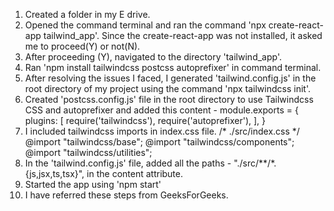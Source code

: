 1. Created a folder in my E drive.
2. Opened the command terminal and ran the command 'npx create-react-app tailwind_app'. Since the create-react-app was not installed, it asked me to proceed(Y) or not(N).
3.  After proceeding (Y), navigated to the directory 'tailwind_app'.
4. Ran 'npm install tailwindcss postcss autoprefixer' in command terminal.
5. After resolving the issues I faced, I generated 'tailwind.config.js' in the root directory of my project using the command 'npx tailwindcss init'.
6. Created 'postcss.config.js' file in the root directory to use Tailwindcss CSS and autoprefixer and added this content -
        module.exports = {
          plugins: [
            require('tailwindcss'),
            require('autoprefixer'),
          ],
        }
7. I included tailwindcss imports in index.css file.
    /* ./src/index.css */
    @import "tailwindcss/base";
    @import "tailwindcss/components";
    @import "tailwindcss/utilities";
8. In the 'tailwind.config.js' file, added all the paths - "./src/**/*.{js,jsx,ts,tsx}", in the content attribute.
9. Started the app using 'npm start'
10. I have referred these steps from GeeksForGeeks.